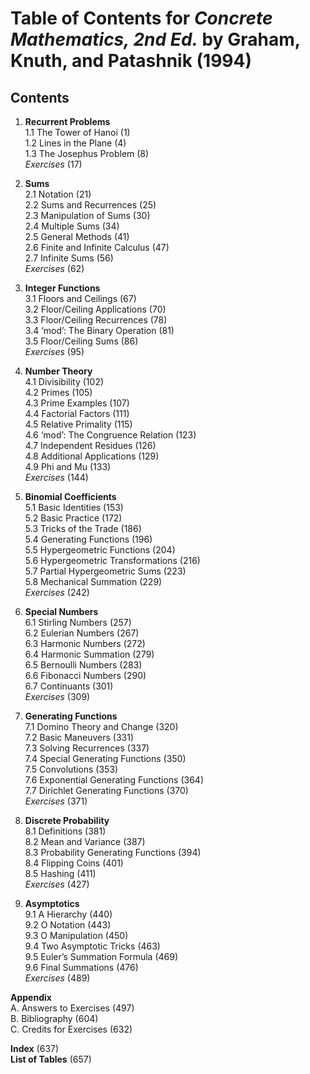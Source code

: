 # Table of Contents for *Concrete Mathematics, 2nd Ed.* by Graham, Knuth, and Patashnik (1994)

## Contents

1. **Recurrent Problems**  
   1.1 The Tower of Hanoi (1)  
   1.2 Lines in the Plane (4)  
   1.3 The Josephus Problem (8)  
   *Exercises* (17)  

2. **Sums**  
   2.1 Notation (21)  
   2.2 Sums and Recurrences (25)  
   2.3 Manipulation of Sums (30)  
   2.4 Multiple Sums (34)  
   2.5 General Methods (41)  
   2.6 Finite and Infinite Calculus (47)  
   2.7 Infinite Sums (56)  
   *Exercises* (62)  

3. **Integer Functions**  
   3.1 Floors and Ceilings (67)  
   3.2 Floor/Ceiling Applications (70)  
   3.3 Floor/Ceiling Recurrences (78)  
   3.4 ‘mod’: The Binary Operation (81)  
   3.5 Floor/Ceiling Sums (86)  
   *Exercises* (95)  

4. **Number Theory**  
   4.1 Divisibility (102)  
   4.2 Primes (105)  
   4.3 Prime Examples (107)  
   4.4 Factorial Factors (111)  
   4.5 Relative Primality (115)  
   4.6 ‘mod’: The Congruence Relation (123)  
   4.7 Independent Residues (126)  
   4.8 Additional Applications (129)  
   4.9 Phi and Mu (133)  
   *Exercises* (144)  

5. **Binomial Coefficients**  
   5.1 Basic Identities (153)  
   5.2 Basic Practice (172)  
   5.3 Tricks of the Trade (186)  
   5.4 Generating Functions (196)  
   5.5 Hypergeometric Functions (204)  
   5.6 Hypergeometric Transformations (216)  
   5.7 Partial Hypergeometric Sums (223)  
   5.8 Mechanical Summation (229)  
   *Exercises* (242)  

6. **Special Numbers**  
   6.1 Stirling Numbers (257)  
   6.2 Eulerian Numbers (267)  
   6.3 Harmonic Numbers (272)  
   6.4 Harmonic Summation (279)  
   6.5 Bernoulli Numbers (283)  
   6.6 Fibonacci Numbers (290)  
   6.7 Continuants (301)  
   *Exercises* (309)  

7. **Generating Functions**  
   7.1 Domino Theory and Change (320)  
   7.2 Basic Maneuvers (331)  
   7.3 Solving Recurrences (337)  
   7.4 Special Generating Functions (350)  
   7.5 Convolutions (353)  
   7.6 Exponential Generating Functions (364)  
   7.7 Dirichlet Generating Functions (370)  
   *Exercises* (371)  

8. **Discrete Probability**  
   8.1 Definitions (381)  
   8.2 Mean and Variance (387)  
   8.3 Probability Generating Functions (394)  
   8.4 Flipping Coins (401)  
   8.5 Hashing (411)  
   *Exercises* (427)  

9. **Asymptotics**  
   9.1 A Hierarchy (440)  
   9.2 O Notation (443)  
   9.3 O Manipulation (450)  
   9.4 Two Asymptotic Tricks (463)  
   9.5 Euler’s Summation Formula (469)  
   9.6 Final Summations (476)  
   *Exercises* (489)  

**Appendix**  
A. Answers to Exercises (497)  
B. Bibliography (604)  
C. Credits for Exercises (632)  

**Index** (637)  
**List of Tables** (657)